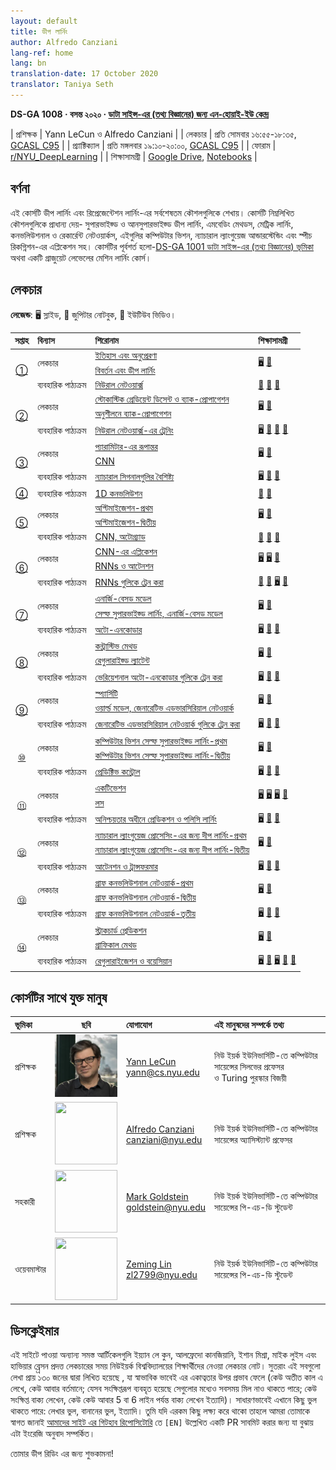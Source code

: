 ```yaml
---
layout: default
title: ডীপ লার্নিং
author: Alfredo Canziani
lang-ref: home
lang: bn
translation-date: 17 October 2020
translator: Taniya Seth
---
```


**DS-GA 1008 · বসন্ত ২০২০ · [ডাটা সাইন্স-এর (তথ্য বিজ্ঞানের) জন্য এন-হোয়াই-ইউ কেন্দ্র](http://cds.nyu.edu/)**

| প্রশিক্ষক | Yann LeCun ও Alfredo Canziani |
| লেকচার    | প্রতি সোমবার ১৬:৫৫-১৮:৩৫, [GCASL C95](http://library.nyu.edu/services/campus-media/classrooms/gcasl-c95/) |
| প্র্যাক্টিক্যাল    | প্রতি মঙ্গলবার ১৯:১০-২০:০০, [GCASL C95](http://library.nyu.edu/services/campus-media/classrooms/gcasl-c95/) |
| ফোরাম       | [r/NYU_DeepLearning](https://www.reddit.com/r/NYU_DeepLearning/) |
| শিক্ষাসামগ্রী    | [Google Drive](https://bitly.com/DLSP20), [Notebooks](https://github.com/Atcold/pytorch-Deep-Learning) |

## বর্ণনা

এই কোর্সটি ডীপ লার্নিং এবং রিপ্রেজেন্টেশন লার্নিং-এর সর্বশেষতম কৌশলগুলিকে শেখায়। কোর্সটি নিম্নলিখিত কৌশলগুলিকে প্রাধান্য দেয়- সুপারভাইজ্ড ও আনসুপারভাইজ্ড ডীপ লার্নিং, এমবেডিং মেথডস, মেট্রিক লার্নিং, কনভলিউশনাল ও রেকার্রেন্ট নেটওয়ার্কস, এইগুলির কম্পিউটার ভিশন, ন্যাচারাল ল্যাংগুয়েজ আন্ডারস্টেন্ডিং এবং স্পীচ রিকগ্নিশন-এর এপ্লিকেশন সহ। কোর্সটির পূর্বশর্ত হলো-[DS-GA 1001 ডাটা সাইন্স-এর (তথ্য বিজ্ঞানের) ভূমিকা](https://cds.nyu.edu/academics/ms-curriculum/) অথবা একটি গ্রাজুয়েট লেভেলের মেশিন লার্নিং কোর্স।

## লেকচার

**লেজেন্ড**: 🖥 স্লাইড, 📓 জুপিটার নোটবুক, 🎥 ইউটিউব ভিডিও।

<table>
<!-- =============================== HEADER ================================ -->
  <thead>
    <tr>
      <th>সপ্তাহ</th>
      <th align="left">বিন্যাস</th>
      <th align="left">শিরোনাম</th>
      <th align="left">শিক্ষাসামগ্রী</th>
    </tr>
  </thead>
  <tbody>
<!-- =============================== WEEK 1 ================================ -->
    <tr>
      <td rowspan="3" align="center"><a href="en/week01/01">①</a></td>
      <td rowspan="2">লেকচার</td>
      <td><a href="en/week01/01-1">ইতিহাস এবং অনুপ্রেরণা</a></td>
      <td rowspan="2">
        <a href="https://drive.google.com/open?id=1Q7LtZyIS1f3TfeTGll3aDtWygh3GAfCb">🖥️</a>
        <a href="https://www.youtube.com/watch?v=0bMe_vCZo30">🎥</a>
      </td>
    </tr>
    <tr><td><a href="en/week01/01-2">বিবর্তন এবং ডীপ লার্নিং</a></td></tr>
    <tr>
      <td rowspan="1">ব্যবহারিক পাঠ্যক্রম</td>
      <td><a href="en/week01/01-3">নিউরাল নেটওয়ার্ক্স</a></td>
      <td>
        <a href="https://github.com/Atcold/pytorch-Deep-Learning/blob/master/01-tensor_tutorial.ipynb">📓</a>
        <a href="https://github.com/Atcold/pytorch-Deep-Learning/blob/master/02-space_stretching.ipynb">📓</a>
        <a href="https://www.youtube.com/watch?v=5_qrxVq1kvc">🎥</a>
      </td>
    </tr>
<!-- =============================== WEEK 2 ================================ -->
    <tr>
      <td rowspan="3" align="center"><a href="en/week02/02">②</a></td>
      <td rowspan="2">লেকচার</td>
      <td><a href="en/week02/02-1">স্টোকাস্টিক গ্রেডিয়েন্ট ডিসেন্ট ও ব্যাক-প্রোপাগেশন</a></td>
      <td rowspan="2">
        <a href="https://drive.google.com/open?id=1w2jV_BT2hWzfOKBR02x_rB4-dfVUI6SR">🖥️</a>
        <a href="https://www.youtube.com/watch?v=d9vdh3b787Y">🎥</a>
      </td>
    </tr>
    <tr><td><a href="en/week02/02-2">অনুশীলনে ব্যাক-প্রোপাগেশন</a></td></tr>
    <tr>
      <td rowspan="1">ব্যবহারিক পাঠ্যক্রম</td>
      <td><a href="en/week02/02-3">নিউরাল নেটওয়ার্ক্স-এর ট্রেনিং</a></td>
      <td>
        <a href="https://github.com/Atcold/pytorch-Deep-Learning/blob/master/slides/01%20-%20Spiral%20classification.pdf">🖥</a>
        <a href="https://github.com/Atcold/pytorch-Deep-Learning/blob/master/04-spiral_classification.ipynb">📓</a>
        <a href="https://github.com/Atcold/pytorch-Deep-Learning/blob/master/05-regression.ipynb">📓</a>
        <a href="https://www.youtube.com/watch?v=WAn6lip5oWk">🎥</a>
      </td>
    </tr>
<!-- =============================== WEEK 3 ================================ -->
    <tr>
      <td rowspan="3" align="center"><a href="en/week03/03">③</a></td>
      <td rowspan="2">লেকচার</td>
      <td><a href="en/week03/03-1">প্যারামিটার-এর রূপান্তর</a></td>
      <td rowspan="2">
        <a href="https://drive.google.com/open?id=18UFaOGNKKKO5TYnSxr2b8dryI-PgZQmC">🖥️</a>
        <a href="https://youtu.be/FW5gFiJb-ig">🎥</a>
      </td>
    </tr>
    <tr><td><a href="en/week03/03-2">CNN</a></td></tr>
    <tr>
      <td rowspan="1">ব্যবহারিক পাঠ্যক্রম</td>
      <td><a href="en/week03/03-3">ন্যাচারাল সিগনালগুলির বৈশিষ্ট্য</a></td>
      <td>
        <a href="https://github.com/Atcold/pytorch-Deep-Learning/blob/master/slides/02%20-%20CNN.pdf">🖥</a>
        <a href="https://github.com/Atcold/pytorch-Deep-Learning/blob/master/06-convnet.ipynb">📓</a>
        <a href="https://youtu.be/kwPWpVverkw">🎥</a>
      </td>
    </tr>
<!-- =============================== WEEK 4 ================================ -->
    <tr>
      <td rowspan="1" align="center"><a href="en/week04/04">④</a></td>
      <td rowspan="1">ব্যবহারিক পাঠ্যক্রম</td>
      <td><a href="en/week04/04-1">1D কনভলিউশন</a></td>
      <td>
        <a href="https://github.com/Atcold/pytorch-Deep-Learning/blob/master/07-listening_to_kernels.ipynb">📓</a>
        <a href="https://youtu.be/OrBEon3VlQg">🎥</a>
      </td>
    </tr>
<!-- =============================== WEEK 5 ================================ -->
    <tr>
      <td rowspan="3" align="center"><a href="en/week05/05">⑤</a></td>
      <td rowspan="2">লেকচার</td>
      <td><a href="en/week05/05-1">
অপ্টিমাইজেশন-প্রথম</a></td>
      <td rowspan="2">
        <a href="https://drive.google.com/open?id=1pwlGN6hDFfEYQqBqcMjWbe4yfBDTxsab">🖥️</a>
        <a href="https://youtu.be/--NZb480zlg">🎥</a>
      </td>
    </tr>
    <tr><td><a href="en/week05/05-2">
অপ্টিমাইজেশন-দ্বিতীয়</a></td></tr>
    <tr>
      <td rowspan="1">ব্যবহারিক পাঠ্যক্রম</td>
      <td><a href="en/week05/05-3">CNN, অটোগ্র্যাড</a></td>
      <td>
        <a href="https://github.com/Atcold/pytorch-Deep-Learning/blob/master/03-autograd_tutorial.ipynb">📓</a>
        <a href="https://github.com/Atcold/pytorch-Deep-Learning/blob/master/extra/b-custom_grads.ipynb">📓</a>
        <a href="https://youtu.be/eEzCZnOFU1w">🎥</a>
      </td>
    </tr>
<!-- =============================== WEEK 6 ================================ -->
    <tr>
      <td rowspan="3" align="center"><a href="en/week06/06">⑥</a></td>
      <td rowspan="2">লেকচার</td>
      <td><a href="en/week06/06-1">CNN-এর এপ্লিকেশন</a></td>
      <td rowspan="2">
        <a href="https://drive.google.com/open?id=1opT7lV0IRYJegtZjuHsKhlsM5L7GpGL1">🖥️</a>
        <a href="https://drive.google.com/open?id=1sdeVBC3nuh5Zkm2sqzdScEicRvLc_v-F">🖥️</a>
        <a href="https://youtu.be/ycbMGyCPzvE">🎥</a>
      </td>
    </tr>
    <tr><td><a href="en/week06/06-2">RNNs ও আটেনশন</a></td></tr>
    <tr>
      <td rowspan="1">ব্যবহারিক পাঠ্যক্রম</td>
      <td><a href="en/week06/06-3">RNNs গুলিকে ট্রেন করা</a></td>
      <td>
        <a href="https://github.com/Atcold/pytorch-Deep-Learning/blob/master/08-seq_classification.ipynb">📓</a>
        <a href="https://github.com/Atcold/pytorch-Deep-Learning/blob/master/09-echo_data.ipynb">📓</a>
        <a href="https://github.com/Atcold/pytorch-Deep-Learning/blob/master/slides/04%20-%20RNN.pdf">🖥️</a>
        <a href="https://youtu.be/8cAffg2jaT0">🎥</a>
      </td>
    </tr>
<!-- =============================== WEEK 7 ================================ -->
    <tr>
      <td rowspan="3" align="center"><a href="en/week07/07">⑦</a></td>
      <td rowspan="2">লেকচার</td>
      <td><a href="en/week07/07-1">এনার্জি-বেসড মডেল</a></td>
      <td rowspan="2">
        <a href="https://drive.google.com/open?id=1z8Dz1YtkOEJpU-gh5RIjORs3GGqkYJQa">🖥️</a>
        <a href="https://youtu.be/tVwV14YkbYs">🎥</a>
      </td>
    </tr>
    <tr><td><a href="en/week07/07-2">সেল্ফ সুপারভাইজ্ড লার্নিং, এনার্জি-বেসড মডেল</a></td></tr>
    <tr>
      <td rowspan="1">ব্যবহারিক পাঠ্যক্রম</td>
      <td><a href="en/week07/07-3">অটো-এনকোডার</a></td>
      <td>
        <a href="https://github.com/Atcold/pytorch-Deep-Learning/blob/master/slides/05%20-%20Generative%20models.pdf">🖥️</a>
        <a href="https://github.com/Atcold/pytorch-Deep-Learning/blob/master/10-autoencoder.ipynb">📓</a>
        <a href="https://youtu.be/bggWQ14DD9M">🎥</a>
      </td>
    </tr>
<!-- =============================== WEEK 8 ================================ -->
    <tr>
      <td rowspan="3" align="center"><a href="en/week08/08">⑧</a></td>
      <td rowspan="2">লেকচার</td>
      <td><a href="en/week08/08-1">কন্ট্রাস্টিভ মেথড</a></td>
      <td rowspan="2">
        <a href="https://drive.google.com/open?id=1Zo_PyBEO6aNt0GV74kj8MQL7kfHdIHYO">🖥️</a>
        <a href="https://youtu.be/ZaVP2SY23nc">🎥</a>
      </td>
    </tr>
    <tr><td><a href="en/week08/08-2">রেগুলারাইজ্ড ল্যাটেন্ট</a></td></tr>
    <tr>
      <td rowspan="1">ব্যবহারিক পাঠ্যক্রম</td>
      <td><a href="en/week08/08-3">ভেরিয়েশনাল অটো-এনকোডার গুলিকে ট্রেন করা</a></td>
      <td>
        <a href="https://github.com/Atcold/pytorch-Deep-Learning/blob/master/slides/05%20-%20Generative%20models.pdf">🖥️</a>
        <a href="https://github.com/Atcold/pytorch-Deep-Learning/blob/master/11-VAE.ipynb">📓</a>
        <a href="https://youtu.be/7Rb4s9wNOmc">🎥</a>
      </td>
    </tr>
<!-- =============================== WEEK 9 ================================ -->
    <tr>
      <td rowspan="3" align="center"><a href="en/week09/09">⑨</a></td>
      <td rowspan="2">লেকচার</td>
      <td><a href="en/week09/09-1">স্প্যার্সিটি</a></td>
      <td rowspan="2">
        <a href="https://drive.google.com/open?id=1wJRzhjSqlrSqEpX4Omagb_gdIkQ5f-6K">🖥️</a>
        <a href="https://youtu.be/Pgct8PKV7iw">🎥</a>
      </td>
    </tr>
    <tr><td><a href="en/week09/09-2">ওয়ার্ল্ড মডেল, জেনারেটিভ এডভারসিরিয়াল নেটওয়ার্ক</a></td></tr>
    <tr>
      <td rowspan="1">ব্যবহারিক পাঠ্যক্রম</td>
      <td><a href="en/week09/09-3">জেনারেটিভ এডভারসিরিয়াল নেটওয়ার্ক গুলিকে ট্রেন করা</a></td>
      <td>
        <a href="https://github.com/Atcold/pytorch-Deep-Learning/blob/master/slides/05%20-%20Generative%20models.pdf">🖥️</a>
        <a href="https://github.com/pytorch/examples/tree/master/dcgan">📓</a>
        <a href="https://youtu.be/xYc11zyZ26M">🎥</a>
      </td>
    </tr>
<!-- =============================== WEEK 10 =============================== -->
    <tr>
      <td rowspan="3" align="center"><a href="en/week10/10">⑩</a></td>
      <td rowspan="2">লেকচার</td>
      <td><a href="en/week10/10-1">কম্পিউটার ভিশন সেল্ফ সুপারভাইজ্ড লার্নিং-প্রথম</a></td>
      <td rowspan="2">
        <a href="https://drive.google.com/open?id=16lsnDN2HIBTcRucbVKY5B_U16c0tNQhR">🖥️</a>
        <a href="https://youtu.be/0KeR6i1_56g">🎥</a>
      </td>
    </tr>
    <tr><td><a href="en/week10/10-2">কম্পিউটার ভিশন সেল্ফ সুপারভাইজ্ড লার্নিং-দ্বিতীয়</a></td></tr>
    <tr>
      <td rowspan="1">ব্যবহারিক পাঠ্যক্রম</td>
      <td><a href="en/week10/10-3">প্রেডিক্টিভ কন্ট্রোল</a></td>
      <td>
        <a href="https://github.com/Atcold/pytorch-Deep-Learning/blob/master/slides/09%20-%20Controller%20learning.pdf">🖥️</a>
        <a href="https://github.com/Atcold/pytorch-Deep-Learning/blob/master/14-truck_backer-upper.ipynb">📓</a>
        <a href="https://youtu.be/A3klBqEWR-I">🎥</a>
      </td>
    </tr>
<!-- =============================== WEEK 11 =============================== -->
    <tr>
      <td rowspan="3" align="center"><a href="en/week11/11">⑪</a></td>
      <td rowspan="2">লেকচার</td>
      <td><a href="en/week11/11-1">একটিভেশন</a></td>
      <td rowspan="2">
        <a href="https://drive.google.com/file/d/1AzFVLG7D4NK6ugh60f0cJQGYF5OL2sUB">🖥️</a>
        <a href="https://drive.google.com/file/d/1rkiZy0vjZqE2w7baVWvxwfAGae0Eh1Wm">🖥️</a>
        <a href="https://drive.google.com/file/d/1tryOlVAFmazLLZusD2-UfReFMkPk5hPk">🖥️</a>
        <a href="https://youtu.be/bj1fh3BvqSU">🎥</a>
      </td>
    </tr>
    <tr><td><a href="en/week11/11-2">লস</a></td></tr>
    <tr>
      <td rowspan="1">ব্যবহারিক পাঠ্যক্রম</td>
      <td><a href="en/week11/11-3">অনিশ্চয়তার অধীনে প্রেডিকশন ও পলিসি লার্নিং</a></td>
      <td>
        <a href="http://bit.ly/PPUU-slides">🖥️</a>
        <a href="http://bit.ly/PPUU-code">📓</a>
        <a href="https://youtu.be/VcrCr-KNBHc">🎥</a>
      </td>
    </tr>
<!-- =============================== WEEK 12 =============================== -->
    <tr>
      <td rowspan="3" align="center"><a href="en/week12/12">⑫</a></td>
      <td rowspan="2">লেকচার</td>
      <td><a href="en/week12/12-1">ন্যাচারাল ল্যাংগুয়েজ প্রোসেসিং-এর  জন্য দীপ লার্নিং-প্রথম</a></td>
      <td rowspan="2">
        <a href="https://drive.google.com/file/d/149m3wRavTp4DQZ6RJTej8KP8gv4jnkPW/">🖥️</a>
        <a href="https://youtu.be/6D4EWKJgNn0">🎥</a>
      </td>
    </tr>
    <tr><td><a href="en/week12/12-2">ন্যাচারাল ল্যাংগুয়েজ প্রোসেসিং-এর  জন্য দীপ লার্নিং-দ্বিতীয়</a></td></tr>
    <tr>
      <td rowspan="1">ব্যবহারিক পাঠ্যক্রম</td>
      <td><a href="en/week12/12-3">আটেনশন ও ট্রান্সফরমার</a></td>
      <td>
        <a href="https://github.com/Atcold/pytorch-Deep-Learning/blob/master/slides/10%20-%20Attention%20%26%20transformer.pdf">🖥️</a>
        <a href="https://github.com/Atcold/pytorch-Deep-Learning/blob/master/15-transformer.ipynb">📓</a>
        <a href="https://youtu.be/f01J0Dri-6k">🎥</a>
      </td>
    </tr>
<!-- =============================== WEEK 13 =============================== -->
    <tr>
      <td rowspan="3" align="center"><a href="en/week13/13">⑬</a></td>
      <td rowspan="2">লেকচার</td>
      <td><a href="en/week13/13-1">গ্রাফ কনভলিউশনাল নেটওয়ার্ক-প্রথম</a></td>
      <td rowspan="2">
        <a href="https://drive.google.com/file/d/1oq-nZE2bEiQjqBlmk5_N_rFC8LQY0jQr/">🖥️</a>
        <a href="https://youtu.be/Iiv9R6BjxHM">🎥</a>
      </td>
    </tr>
    <tr><td><a href="en/week13/13-2">গ্রাফ কনভলিউশনাল নেটওয়ার্ক-দ্বিতীয়</a></td></tr>
    <tr>
      <td rowspan="1">ব্যবহারিক পাঠ্যক্রম</td>
      <td><a href="en/week13/13-3">গ্রাফ কনভলিউশনাল নেটওয়ার্ক-তৃতীয়</a></td>
      <td>
        <a href="https://github.com/Atcold/pytorch-Deep-Learning/blob/master/slides/11%20-%20GCN.pdf">🖥️</a>
        <a href="https://github.com/Atcold/pytorch-Deep-Learning/blob/master/16-gated_GCN.ipynb">📓</a>
        <a href="https://youtu.be/2aKXWqkbpWg">🎥</a>
      </td>
    </tr>
<!-- =============================== WEEK 14 =============================== -->
    <tr>
      <td rowspan="3" align="center"><a href="en/week14/14">⑭</a></td>
      <td rowspan="2">লেকচার</td>
      <td><a href="en/week14/14-1">স্ট্রাকচার্ড প্রেডিকশন</a></td>
      <td rowspan="2">
        <a href="https://drive.google.com/file/d/1qBu-2hYWaGYEXeX7kAU8O4S2RZ1hMjsk/">🖥️</a>
        <a href="https://youtu.be/gYayCG6YyO8">🎥</a>
      </td>
    </tr>
    <tr><td><a href="en/week14/14-2">গ্রাফিকাল মেথড</a></td></tr>
    <tr>
      <td rowspan="1">ব্যবহারিক পাঠ্যক্রম</td>
      <td><a href="en/week14/14-3">রেগুলারাইজেশন ও বয়েসিয়ান</a></td>
      <td>
        <a href="https://github.com/Atcold/pytorch-Deep-Learning/blob/master/slides/07%20-%20Regularisation.pdf">🖥️</a>
        <a href="https://github.com/Atcold/pytorch-Deep-Learning/blob/master/12-regularization.ipynb">📓</a>
        <a href="https://github.com/Atcold/pytorch-Deep-Learning/blob/master/slides/08%20-%20Bayesian%20NN.pdf">🖥️</a>
        <a href="https://github.com/Atcold/pytorch-Deep-Learning/blob/master/13-bayesian_nn.ipynb">📓</a>
        <a href="https://youtu.be/DL7iew823c0">🎥</a>
      </td>
    </tr>
  </tbody>
</table>


## কোর্সটির  সাথে  যুক্ত মানুষ

| ভূমিকা | ছবি | যোগাযোগ | এই মানুষদের সম্পর্কে তথ্য |
|:-----|:-----:|:--------|:------|
|প্রশিক্ষক|<img src="../images/Yann.png" width="100" height="100">|<a href="https://twitter.com/ylecun">Yann LeCun</a><br>yann@cs.nyu.edu|নিউ ইয়র্ক ইউনিভার্সিটি-তে কম্পিউটার সায়েন্সের সিলভের প্রফেসর<br>ও Turing পুরস্কার বিজয়ী|
|প্রশিক্ষক|<img src="https://avatars1.githubusercontent.com/u/2119355" width="100" height="100">|<a href="https://twitter.com/alfcnz">Alfredo Canziani</a><br>canziani@nyu.edu|নিউ ইয়র্ক ইউনিভার্সিটি-তে কম্পিউটার সায়েন্সের অ্যাসিস্ট্যান্ট প্রফেসর|
|সহকারী|<img src="https://pbs.twimg.com/profile_images/1186879808845860864/czRv3g1G_400x400.jpg" width="100" height="100">|<a href="https://twitter.com/marikgoldstein">Mark Goldstein</a><br>goldstein@nyu.edu|নিউ ইয়র্ক ইউনিভার্সিটি-তে কম্পিউটার সায়েন্সের পি-এচ-ডি স্টুডেন্ট|
|ওয়েবমাস্টার|<img src="https://pbs.twimg.com/profile_images/673997980370927616/vMXf545j_400x400.jpg" width="100" height="100">|<a href="https://twitter.com/ebetica">Zeming Lin</a><br>zl2799@nyu.edu|নিউ ইয়র্ক ইউনিভার্সিটি-তে কম্পিউটার সায়েন্সের পি-এচ-ডি স্টুডেন্ট|

## ডিসক্লেইমার

এই সাইটে পাওয়া অন্যান্য সমস্ত আর্টিকেলগুলি ইয়্যান লে কুন, আলফ্রেদো কানজিয়ানি, ইশান মিশ্রা, মাইক লুইস এবং হাভিয়ার ব্র্রেসন প্রদত্ত লেকচারের সময় নিউইয়র্ক বিশ্ববিদ্যালয়ের শিক্ষার্থীদের নেওয়া লেকচার নোট।
সুতরাং এই সবগুলো লেখা প্রায় ১৩০ জনের দ্বারা লিখিত হয়েছে , যা স্বাভাবিক ভাবেই এর একাত্বতার উপর প্রভাব ফেলে (কেউ অতীত কাল এ লেখে, কেউ আবার বর্তমানে; যেসব সংক্ষিপ্তরূপ ব্যবহৃত হয়েছে সেগুলোর মধ্যেও সবসময় মিল নাও থাকতে পারে; কেউ সংক্ষিপ্ত বাক্য লেখেন, কেউ কেউ আবার 5 বা 6 লাইন পর্যন্ত বাক্য লেখেন ইত্যাদি)।
সাধারণভাবেই এখানে কিছু ভুল থাকতে পারে: লেখার ভুল, বানানের ভুল, ইত্যাদি। তুমি যদি এরকম কিছু লক্ষ্য করে থাকো তাহলে আমরা তোমাকে স্বাগত জানাই [আমাদের সাইট এর গিটহাব রিপোসিটোরি](https://github.com/Atcold/pytorch-Deep-Learning/pulls) তে `[EN]` উল্লেখিত একটি PR
সাবমিট করার জন্য যা বুঝায় এটা ইংরেজি অনুবাদ সম্পর্কিত।

তোমার ডীপ রিডিং এর জন্য শুভকামনা!